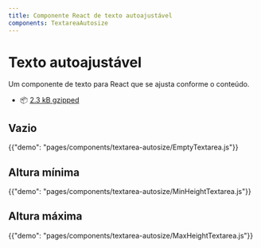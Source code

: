 ```yaml
---
title: Componente React de texto autoajustável
components: TextareaAutosize
---
```


# Texto autoajustável

<p class="description">Um componente de texto para React que se ajusta conforme o conteúdo.</p>

- 📦 [2.3 kB gzipped](/size-snapshot)

## Vazio

{{"demo": "pages/components/textarea-autosize/EmptyTextarea.js"}}

## Altura mínima

{{"demo": "pages/components/textarea-autosize/MinHeightTextarea.js"}}

## Altura máxima

{{"demo": "pages/components/textarea-autosize/MaxHeightTextarea.js"}}